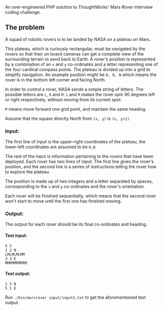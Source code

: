 An over-engineered PHP solution to ThoughtWorks' Mars Rover interview coding challenge.

## The problem

A squad of robotic rovers is to be landed by NASA on a plateau on Mars.
 
This plateau, which is curiously rectangular, must be navigated by the rovers so that their on board cameras can get a complete view of the surrounding terrain to send back to Earth. A rover's position is represented by a combination of an `x` and `y` co-ordinates and a letter representing one of the four cardinal compass points. The plateau is divided up into a grid to simplify navigation. An example position might be `0, 0, N` which means the rover is in the bottom left corner and facing North.

In order to control a rover, NASA sends a simple string of letters. The possible letters are `L`, `R` and `M`. `L` and `R` makes the rover spin 90 degrees left or right respectively, without moving from its current spot.

`M` means move forward one grid point, and maintain the same heading.

Assume that the square directly North from `(x, y)` is `(x, y+1)`.

### Input:

The first line of input is the upper-right coordinates of the plateau, the lower-left coordinates are assumed to be `0,0`.

The rest of the input is information pertaining to the rovers that have been deployed. Each rover has two lines of input. The first line gives the rover's position, and the second line is a series of instructions telling the rover how to explore the plateau.

The position is made up of two integers and a letter separated by spaces, corresponding to the `x` and `y` co-ordinates and the rover's orientation.

Each rover will be finished sequentially, which means that the second rover won't start to move until the first one has finished moving.

### Output:

The output for each rover should be its final co-ordinates and heading.

#### Test input:

    5 5
    1 2 N
    LMLMLMLMM
    3 3 E
    MMRMMRMRRM

#### Test output:

    1 3 N
    5 1 E
    
Run `./bin/marsrover input/input1.txt` to get the aforementioned test output.    